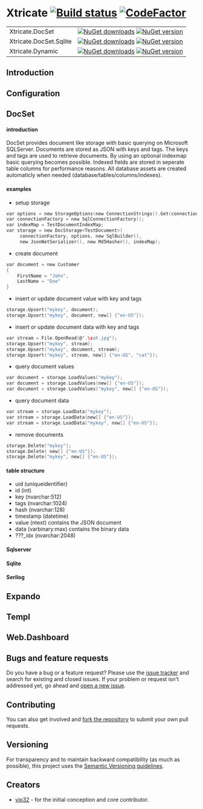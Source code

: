 # Xtricate [![Build status](https://ci.appveyor.com/api/projects/status/8dnddawd6bb3dxn9?svg=true&retina=true)](https://ci.appveyor.com/project/vip32/xtricate-docset) [![CodeFactor](https://www.codefactor.io/repository/github/vip32/xtricate/badge/master)](https://www.codefactor.io/repository/github/vip32/xtricate/overview/master)

| | |
|-------|------|
|Xtricate.DocSet|[![NuGet downloads](https://img.shields.io/nuget/dt/Xtricate.DocSet.svg)](http://www.nuget.org/packages/Xtricate.DocSet) [![NuGet version](https://img.shields.io/nuget/vpre/Xtricate.DocSet.svg)](http://www.nuget.org/packages/Xtricate.DocSet)|
|Xtricate.DocSet.Sqlite|[![NuGet downloads](https://img.shields.io/nuget/dt/Xtricate.DocSet.Sqlite.svg)](http://www.nuget.org/packages/Xtricate.DocSet.Sqlite) [![NuGet version](https://img.shields.io/nuget/vpre/Xtricate.DocSet.Sqlite.svg)](http://www.nuget.org/packages/Xtricate.DocSet.Sqlite)|
|Xtricate.Dynamic|[![NuGet downloads](https://img.shields.io/nuget/dt/Xtricate.Dynamic.svg)](http://www.nuget.org/packages/Xtricate.Dynamic) [![NuGet version](https://img.shields.io/nuget/vpre/Xtricate.Dynamic.svg)](http://www.nuget.org/packages/Xtricate.Dynamic)|


## Introduction

## Configuration
## DocSet
#### introduction
DocSet provides document like storage with basic querying on Microsoft SQLServer. 
Documents are stored as JSON with keys and tags. The keys and tags are used to retrieve documents.
By using an optional indexmap basic querying becomes possible. Indexed fields are stored in seperate table columns for performance reasons. 
All database assets are created automaticly when needed (database/tables/columns/indexes).  
#### examples
* setup storage
```c
var options = new StorageOptions(new ConnectionStrings().Get(connectionName), databaseName: databaseName, schemaName: schemaName);
var connectionFactory = new SqlConnectionFactory();
var indexMap = TestDocumentIndexMap;
var storage = new DocStorage<TestDocument>(
     connectionFactory, options, new SqlBuilder(), 
     new JsonNetSerializer(), new Md5Hasher(), indexMap);
```
* create document
```c
var document = new Customer
{
    FirstName = "John",
    LastName = "Doe"
}
```

* insert or update document value with key and tags
```c
storage.Upsert("mykey", document);
storage.Upsert("mykey", document, new[] {"en-US"});
```

* insert or update document data with key and tags
```c
var stream = File.OpenRead(@".\cat.jpg");
storage.Upsert("mykey", stream);
storage.Upsert("mykey", document, stream);
storage.Upsert("mykey", stream, new[] {"en-US", "cat"});
```

* query document values
```c
var document = storage.LoadValues("mykey");
var document = storage.LoadValues(new[] {"en-US"});
var document = storage.LoadValues("mykey", new[] {"en-US"});
````

* query document data
```c
var stream = storage.LoadData("mykey");
var stream = storage.LoadData(new[] {"en-US"});
var stream = storage.LoadData("mykey", new[] {"en-US"});
````

* remove documents
```c
storage.Delete("mykey");
storage.Delete( new[] {"en-US"});
storage.Delete("mykey", new[] {"en-US"});
```

#### table structure
* uid (uniqueidentifier)
* id (int)
* key (nvarchar:512)
* tags (nvarchar:1024)
* hash (nvarchar:128)
* timestamp (datetime)
* value (ntext) contains the JSON document
* data (varbinary:max) contains the binary data
* ???_idx (nvarchar:2048)

#### Sqlserver
#### Sqlite
#### Serilog
## Expando
## Templ
## Web.Dashboard

## Bugs and feature requests
Do you have a bug or a feature request? Please use the [issue tracker](https://github.com/vip32/xtricate.docset/issues) and search for existing and closed issues. If your problem or request isn't addressed yet, go ahead and [open a new issue](https://github.com/vip32/xtricate.docset/issues/new). 

## Contributing
You can also get involved and [fork the repository](https://github.com/vip32/xtricate.docset/fork) to submit your own pull requests. 

## Versioning
For transparency and to maintain backward compatibility (as much as possible), this project uses the [Semantic Versioning guidelines](http://semver.org/).

## Creators
* [vip32](https://github.com/vip32) - for the initial conception and core contributor.
